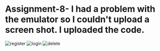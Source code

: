 # Assignment-8- I had a problem with the emulator so I couldn't upload a screen shot. I uploaded the code.

![register](https://user-images.githubusercontent.com/68968488/165391595-f6a2c11b-dfbe-42e0-b52a-07d7dae17f00.PNG)
![login](https://user-images.githubusercontent.com/68968488/165391605-a3c203c7-1b8e-42a3-98b5-56d3aa803a6b.PNG)
![delete](https://user-images.githubusercontent.com/68968488/165391609-0b22c5a7-359f-4eec-a8e8-7f732fe18dbb.PNG)
